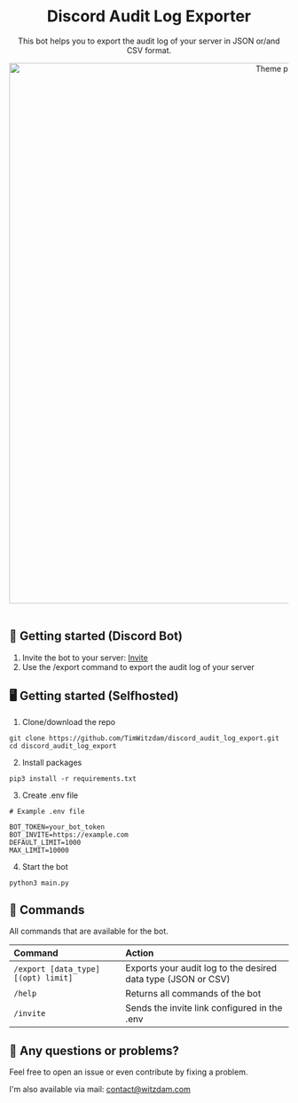 <div align="center">
    <h1 align="center">Discord Audit Log Exporter</a></h1>
    <p align="center">This bot helps you to export the audit log of your server in JSON or/and CSV format.</p>
  <a target="_blank" align="center">
    <img src="https://legende.cc/ss/3t0BMa8EtO.png" alt="Theme preview" width="975"/>
</a>
</div>
<br />


## 🚀 Getting started (Discord Bot)

1. Invite the bot to your server: [Invite](https://discord.com/oauth2/authorize?client_id=544944976853729300&permissions=2147485824&integration_type=0&scope=bot)
2. Use the /export command to export the audit log of your server


## 🖥️ Getting started (Selfhosted)

1. Clone/download the repo

```
git clone https://github.com/TimWitzdam/discord_audit_log_export.git
cd discord_audit_log_export
```

2. Install packages

```
pip3 install -r requirements.txt
```

3. Create .env file

```
# Example .env file

BOT_TOKEN=your_bot_token
BOT_INVITE=https://example.com
DEFAULT_LIMIT=1000
MAX_LIMIT=10000
```

4. Start the bot

```
python3 main.py
```

## 🧞 Commands

All commands that are available for the bot.

| Command                             | Action                                                        |
|:------------------------------------|:--------------------------------------------------------------|
| `/export [data_type] [(opt) limit]` | Exports your audit log to the desired data type (JSON or CSV) |
| `/help`                             | Returns all commands of the bot                               |
| `/invite`                           | Sends the invite link configured in the .env                  |


## 👀 Any questions or problems?

Feel free to open an issue or even contribute by fixing a problem.

I'm also available via mail: [contact@witzdam.com](mailto:contact@witzdam.com)

